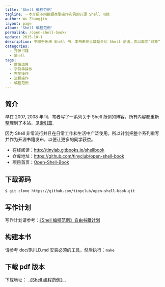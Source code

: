 ```yaml
---
title: 'Shell 编程范例'
tagline: 一本介绍不同数据类型操作实例的开源 Shell 书籍
author: Wu Zhangjin
layout: page
album: 'Shell 编程范例'
permalink: /open-shell-book/
update: 2015-10-1
description: 不同于传统 Shell 书，本书未花大篇幅介绍 Shell 语法，而以面向“对象”的方式引入大量实例介绍 Shell 日常操作，“对象” 涵盖数值、逻辑值、字符串、文件、进程、文件系统等。这样有助于学以致用中加强兴趣。也可作为 Shell 编程索引，随时检索。
categories:
  - 开源书籍
  - Shell
tags:
  - 数值运算
  - 字符串操作
  - 布尔操作
  - 进程操作
  - 编程范例
---
```


## 简介

早在 2007, 2008 年间，笔者写了一系列关于 Shell 范例的博客，所有内容都重新整理到了本站，见[索引篇][1].

因为 Shell 非常流行并且在日常工作和生活中广泛使用，所以计划把整个系列重写并作为开源书籍发布，以便让更多的同学获益。

* 在线阅读：<http://tinylab.gitbooks.io/shellbook>
* 仓库地址：<https://github.com/tinyclub/open-shell-book>
* 项目首页：[Open-Shell-Book](/open-shell-book/)

## 下载源码

    $ git clone https://github.com/tinyclub/open-shell-book.git

## 写作计划

写作计划请参考：[《Shell 编程范例》自由书籍计划][3]

## 构建本书

请参考 doc/BUILD.md 安装必须的工具，然后执行：`make`

## 下载 pdf 版本

下载地址： <a href="https://www.gitbook.com/download/pdf/book/tinylab/shellbook" target="_blank">《Shell 编程范例》</a>.

 [1]: /shell-programming-paradigm-series-index-review/
 [3]: /the-sequence-of-shell-programming-paradigm-free-book-plans/
